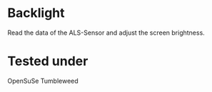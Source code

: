 # Backlight
Read the data of the ALS-Sensor and adjust the screen brightness. 

# Tested under
OpenSuSe Tumbleweed
